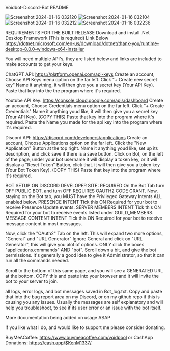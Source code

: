Voidbot-Discord-Bot README

![Screenshot 2024-01-16 032120](https://github.com/V0idpool/Voidbot-Discord-Bot-GUI/assets/155442279/ecaf3b58-0d2d-482e-9200-c607e19a6376)
![Screenshot 2024-01-16 032104](https://github.com/V0idpool/Voidbot-Discord-Bot-GUI/assets/155442279/44de7614-7b11-49d3-9125-f1526d013502)
![Screenshot 2024-01-16 032212](https://github.com/V0idpool/Voidbot-Discord-Bot-GUI/assets/155442279/d818db6b-9773-4d9d-94a1-ac0fca9daf44)
![Screenshot 2024-01-16 032236](https://github.com/V0idpool/Voidbot-Discord-Bot-GUI/assets/155442279/c4695709-3e6e-462a-b2e3-e3b3366d6bbf)

REQUIREMENTS FOR THE BUILT RELEASE
Download and install .Net Desktop Framework (This is required) Link Below
https://dotnet.microsoft.com/en-us/download/dotnet/thank-you/runtime-desktop-8.0.0-windows-x64-installer

You will need multiple API's, they are listed below and links are included to make accounts to get your keys.

ChatGPT API: https://platform.openai.com/api-keys 
Create an account, Choose API Keys menu option on the far left. 
Click "+ Create new secret key" Name it anything, it will then give you a secret key (Your API Key).
Paste that key into the the program where it's required.

Youtube API Key: https://console.cloud.google.com/apis/dashboard
Create an account, Choose Credentials menu option on the far left. 
Click "+ Create Credentials" Name it anything youd like, it will then give you a secret key (Your API Key). (COPY THIS)
Paste that key into the program where it's required.
Paste the Name you made for the api key into the program where it's required.

Discord API: https://discord.com/developers/applications
Create an account, Choose Applications option on the far left. 
Click the "New Application" Button at the top right. Name it anything youd like, set up its description,
and click save if there is a save button.
Click on Bot, on the left of the page, under your bot username it will display a token key,
or it will display a "Reset Token" Button, click that. it will then give you a token key (Your Bot Token Key). (COPY THIS)
Paste that key into the program where it's required.

BOT SETUP ON DISCORD DEVELOPER SITE: REQUIRED
On the Bot Tab turn OFF PUBLIC BOT, and turn OFF REQUIRES OAUTH2 CODE GRANT.
Now, staying on the Bot tab, you MUST have the Privileged Gateway Intents ALL enabled below.
PRESENCE INTENT Tick this ON
Required for your bot to receive Presence Update events.
SERVER MEMBERS INTENT Tick this ON
Required for your bot to receive events listed under GUILD_MEMBERS.
MESSAGE CONTENT INTENT Tick this ON
Required for your bot to receive message content in most messages.

Now, click the "OAuth2" Tab on the left. This will expand two more options, "General" and "URL Generator" Ignore General
and click on "URL Generator", this will give you alot of options. ONLY click the boxes "applications.commands" AND "bot".
Scroll down a bit, and give the bot permissions. It's generally a good idea to give it Administrator, so that it can
run all the commands needed.

Scroll to the bottom of this same page, and you will see a GENERATED URL at the bottom. COPY this and paste 
into your browser and it will invite the bot to your server to join. 

all logs, error logs, and bot messages saved in Bot_log.txt. Copy and paste that into the bug report area on my Discord, or on my github repo if this is causing you any issues. Usually the messages are self explanatory and will help you troubleshoot, to see if its user error or an issue with the bot itself.

More documentation being added on usage ASAP

If you like what I do, and would like to support me please consider donating.

BuyMeACoffee: https://www.buymeacoffee.com/voidpool or CashApp Donations: https://cash.app/$KenM1337/
